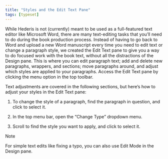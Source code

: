 ```yaml
---
title: "Styles and the Edit Text Pane"
tags: [typeset]
---
```

 
<html><body><section data-type="chapter" class="hsecchapter" data-hederis-type="hsecchapter" id="edit-text-mode" data-pi-attrs="id: edit-text-mode; data-tags: typeset;" role="doc-chapter" data-tags="typeset" data-author-name=" " data-book-title=" " title="Styles and the Edit Text Pane"><p class="hblkp" data-hederis-type="hblkp" id="pHDnZuRVG">While Hederis is not (currently) meant to be used as a full-featured text editor like Microsoft Word, there are many text-editing tasks that you&#8217;ll need to do during the book production process. Instead of having to go back to Word and upload a new Word manuscript every time you need to edit text or change a paragraph style, we created the Edit Text pane to give you a way to do focused work with the book text, without all the distractions of the Design pane. This is where you can edit paragraph text; add and delete new paragraphs, wrappers, and sections; move paragraphs around, and adjust which styles are applied to your paragraphs. Access the Edit Text pane by clicking the menu option in the top toolbar.</p><p class="hblkp" data-hederis-type="hblkp" id="pySvgv6p0">Text adjustments are covered in the following sections, but here&#8217;s how to adjust your styles in the Edit Text pane:</p><ol class="hwprnumlist" data-hederis-type="hwprnumlist" id="pk5NtfUwP"><li class="hblkoli" data-hederis-type="hblkoli" id="li8hOH6jCn"><p class="hblkoli" data-hederis-type="hblklip" id="pyUi5H5jY">To change the style of a paragraph, find the paragraph in question, and click to select it.</p></li><li class="hblkoli" data-hederis-type="hblkoli" id="li0ZLhhBkA"><p class="hblkoli" data-hederis-type="hblklip" id="p853lZ4nl">In the top menu bar, open the &#8220;Change Type&#8221; dropdown menu.</p></li><li class="hblkoli" data-hederis-type="hblkoli" id="liMirAlWH4"><p class="hblkoli" data-hederis-type="hblklip" id="pSywWzSLK">Scroll to find the style you want to apply, and click to select it.</p></li></ol><div class="hwprbox box" data-hederis-type="hwprbox" id="pOiOEMIqd" data-type="sidebar"><p class="hblktype" data-hederis-type="hblktype" id="p99DQTQxF">Note</p><p class="hblkp" data-hederis-type="hblkp" id="pUmSnbLJH">For simple text edits like fixing a typo, you can also use Edit Mode in the Design pane.</p></div></section></body></html>
